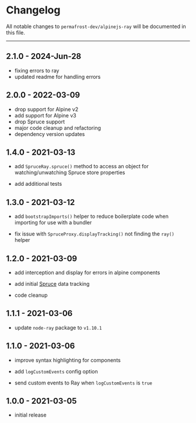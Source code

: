 # Changelog

All notable changes to `permafrost-dev/alpinejs-ray` will be documented in this file.

---

## 2.1.0 - 2024-Jun-28

- fixing errors to ray
- updated readme for handling errors

## 2.0.0 - 2022-03-09

- drop support for Alpine v2
- add support for Alpine v3
- drop Spruce support
- major code cleanup and refactoring
- dependency version updates

## 1.4.0 - 2021-03-13

- add `SpruceRay.spruce()` method to access an object for watching/unwatching Spruce store properties

- add additional tests

## 1.3.0 - 2021-03-12

- add `bootstrapImports()` helper to reduce boilerplate code when importing for use with a bundler

- fix issue with `SpruceProxy.displayTracking()` not finding the `ray()` helper

## 1.2.0 - 2021-03-09

- add interception and display for errors in alpine components

- add initial [Spruce](https://github.com/ryangjchandler/spruce) data tracking

- code cleanup

## 1.1.1 - 2021-03-06

- update `node-ray` package to `v1.10.1`

## 1.1.0 - 2021-03-06

- improve syntax highlighting for components

- add `logCustomEvents` config option

- send custom events to Ray when `logCustomEvents` is `true`

## 1.0.0 - 2021-03-05

- initial release
